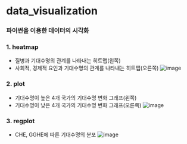 # data_visualization
### 파이썬을 이용한 데이터의 시각화

### 1. heatmap
- 질병과 기대수명의 관계를 나타내는 히트맵(왼쪽)  
- 사회적, 경제적 요인과 기대수명의 관계를 나타내는 히트맵(오른쪽)
![image](https://github.com/narlo23/data_visualization/assets/77222481/60bbcca7-ad03-4ed7-9434-7f24d5c130c6)

### 2. plot
- 기대수명이 높은 4개 국가의 기대수명 변화 그래프(왼쪽)
- 기대수명이 낮은 4개 국가의 기대수명 변화 그래프(오른쪽)
![image](https://github.com/narlo23/data_visualization/assets/77222481/5a987424-0b98-4fe9-ad52-30a59298d3d7)

### 3. regplot
- CHE, GGHE에 따른 기대수명의 분포
![image](https://github.com/narlo23/data_visualization/assets/77222481/8a80ea81-6802-4839-afba-6c356b97cb91)
